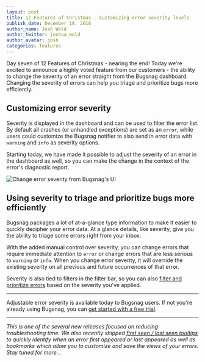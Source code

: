 ```yaml
---
layout: post
title: 12 Features of Christmas - Customizing error severity levels
publish_date: December 18, 2016
author_name: Josh Wold
author_twitter: joshua_wold
author_avatar: josh
categories: features
---
```


Day seven of 12 Features of Christmas - nearing the end! Today we're excited to announce a highly voted feature from our customers - the ability to change the severity of an error straight from the Bugsnag dashboard. Changing the severity of errors can help you triage and prioritize bugs more efficiently.

## Customizing error severity

Severity is displayed in the dashboard and can be used to filter the error list. By default all crashes (or unhandled exceptions) are set as an `error`, while users could customize the Bugsnag notifier to also send in error data with `warning` and `info` as severity options.

Starting today, we have made it possible to adjust the severity of an error in the dashboard as well, so you can make the change in the context of the error's diagnostic report.

![Change error severity from Bugsnag's UI](/img/posts/change-error-severity.gif)

## Using severity to triage and prioritize bugs more efficiently

Bugsnag packages a lot of at-a-glance type information to make it easier to quickly decipher your error data. At a glance details, like severity, give you the ability to triage some errors right from your inbox.

With the added manual control over severity, you can change errors that require immediate attention to `error` or change errors that are less serious to `warning` or `info`. When you change error severity, it will override the existing severity on all previous and future occurrences of that error.

Severity is also tied to filters in the filter bar, so you can also [filter and prioritize errors](https://www.bugsnag.com/product/#precise-filtering) based on the severity you've applied.

---

Adjustable error severity is available today to Bugsnag users.  If not you're already using Bugsnag, you can [get started with a free trial](https://app.bugsnag.com/user/new).

---

*This is one of the several new releases focused on reducing troubleshooting time. We also recently shipped [first seen / last seen tooltips](https://blog.bugsnag.com/first-and-last-seen-error-tooltips/) to quickly identify when an error first appeared or last appeared as well as bookmarks which allow you to customize and save the views of your errors.  Stay tuned for more...*
